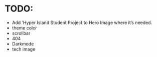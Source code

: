 # TODO:

- Add ‘Hyper Island Student Project to Hero Image where it’s needed.
- theme color
- scrollbar
- 404
- Darkmode
- tech image
